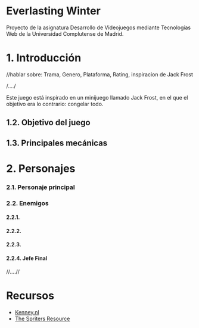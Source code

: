 # Everlasting Winter
Proyecto de la asignatura Desarrollo de Videojuegos mediante Tecnologías Web de la Universidad Complutense de Madrid.

# 1. Introducción
//hablar sobre: Trama, Genero, Plataforma, Rating, inspiracion de Jack Frost

/..../

Este juego está inspirado en un minijuego llamado Jack Frost, en el que el objetivo era lo contrario: congelar todo. 


## 1.2. Objetivo del juego


## 1.3. Principales mecánicas


# 2. Personajes

### 2.1. Personaje principal



### 2.2. Enemigos

#### 2.2.1.

#### 2.2.2. 

#### 2.2.3. 

#### 2.2.4. Jefe Final

//....//


# Recursos

* [Kenney.nl](https://www.kenney.nl/)
* [The Spriters Resource](https://www.spriters-resource.com/)
